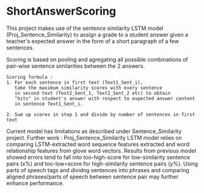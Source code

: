# ShortAnswerScoring

This project makes use of the sentence similarity LSTM model (Proj_Sentence_Similarity) to assign a grade to a student answer given a teacher's expected answer in the form of a short paragraph of a few sentences.

Scoring is based on pooling and agregating all possible combinations of pair-wise sentence similarities between the 2 answers. 

    Scoring formula :
    1. For each sentence in first text (Text1_Sent_i), 
       take the maximum similarity scores with every sentence
       in second text (Text2_Sent_1, Text2_Sent_2 etc) to obtain
       "hits" in student's answer with respect to expected answer content
       in sentence Text1_Sent_i. 

    2. Sum up scores in step 1 and divide by number of sentences in first text

Current model has limitations as described under Sentence_Similarity project.
Further work : 
Proj_Sentence_Similarity LSTM model relies on comparing LSTM-extracted word sequence features extracted and word relationship features from glove word vectors. Results from previous model showed errors tend to fall into too-high-score for low-similarity sentence pairs (x%) and too-low=score for high-similarity sentence pairs (y%).
Using parts of speech tags and dividng sentences into phrases and comparing aligned phrases/parts of speech between sentence pair may further enhance performance.
